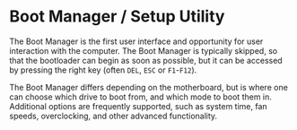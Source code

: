 # Boot Manager / Setup Utility

The Boot Manager is the first user interface and opportunity for user interaction with the computer. The Boot Manager is typically skipped, so that the bootloader can begin as soon as possible, but it can be accessed by pressing the right key (often `DEL`, `ESC` or `F1`-`F12`).

The Boot Manager differs depending on the motherboard, but is where one can choose which drive to boot from, and which mode to boot them in. Additional options are frequently supported, such as system time, fan speeds, overclocking, and other advanced functionality.
